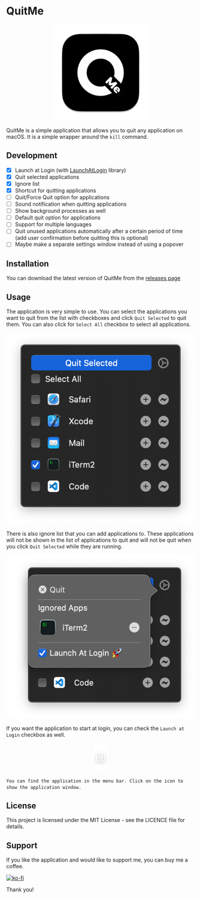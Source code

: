 # QuitMe

<p align="center">
    <img src="images/icon.png">
</p>

QuitMe is a simple application that allows you to quit any application on macOS. It is a simple wrapper around the `kill` command.

## Development

- [x] Launch at Login (with [LaunchAtLogin](https://github.com/sindresorhus/LaunchAtLogin) library)
- [x] Quit selected applications
- [x] Ignore list
- [x] Shortcut for quitting applications
- [ ] Quit/Force Quit option for applications
- [ ] Sound notification when quitting applications
- [ ] Show background processes as well
- [ ] Default quit option for applications
- [ ] Support for multiple languages
- [ ] Quit unused applications automatically after a certain period of time (add user confirmation before quitting this is optional)
- [ ] Maybe make a separate settings window instead of using a popover

## Installation

You can download the latest version of QuitMe from the [releases page]()

## Usage

The application is very simple to use. You can select the applications you want to quit from the list with checkboxes and click `Quit Selected` to quit them. You can also click for `Select All` checkbox to select all applications.

![QuitMe](./images/app.png)

There is also ignore list that you can add applications to. These applications will not be shown in the list of applications to quit and will not be quit when you click `Quit Selected` while they are running.

![QuitMe](./images/ignored.png)

If you want the application to start at login, you can check the `Launch at Login` checkbox as well.

<p align="center">
    <img src="images/app_menu_icon.png">
</p>

`You can find the application in the menu bar. Click on the icon to show the application window.`

## License

This project is licensed under the MIT License - see the LICENCE file for details.

## Support

If you like the application and would like to support me, you can buy me a coffee.

[![ko-fi](https://ko-fi.com/img/githubbutton_sm.svg)](https://ko-fi.com/S6S5YJL88)

Thank you!
